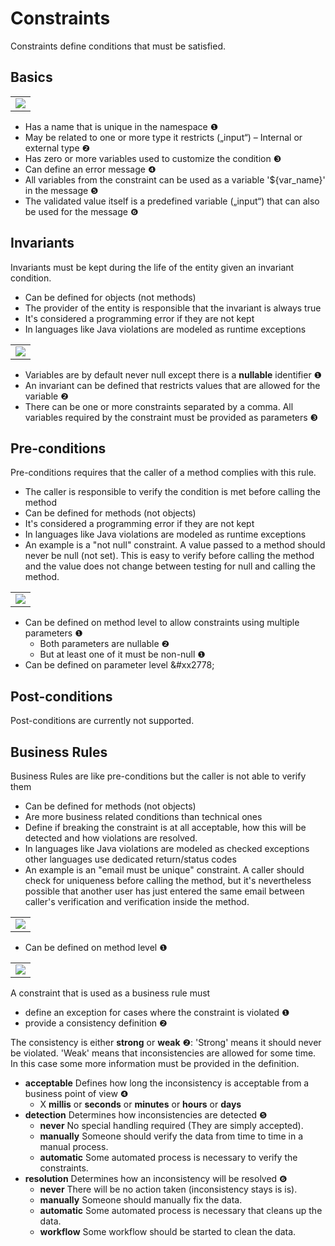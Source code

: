 # Constraints
Constraints define conditions that must be satisfied.

## Basics

<table><tr><td><img src="https://cdn.rawgit.com/fuinorg/org.fuin.dsl.ddd/67ec011/doc/dsl/constraints-simple.ddd.svg"></td></tr></table>

* Has a name that is unique in the namespace &#x2776;
* May be related to one or more type it restricts („input“) – Internal or external type &#x2777;
* Has zero or more variables used to customize the condition &#x2778;
* Can define an error message &#x2779;
* All variables from the constraint can be used as a variable '${var_name}' in the message &#x277A;  
* The validated value itself is a predefined variable („input“) that can also be used for the message &#x277B;

## Invariants
Invariants must be kept during the life of the entity given an invariant condition.

* Can be defined for objects (not methods)
* The provider of the entity is responsible that the invariant is always true
* It's considered a programming error if they are not kept
* In languages like Java violations are modeled as runtime exceptions

<table><tr><td><img src="https://cdn.rawgit.com/fuinorg/org.fuin.dsl.ddd/1772046/doc/dsl/constraints-invariants.ddd.svg"></td></tr></table>

* Variables are by default never null except there is a **nullable** identifier &#x2776;
* An invariant can be defined that restricts values that are allowed for the variable &#x2777;
* There can be one or more constraints separated by a comma. All variables required by the constraint must be provided as parameters &#x2778;

## Pre-conditions
Pre-conditions requires that the caller of a method complies with this rule. 

* The caller is responsible to verify the condition is met before calling the method
* Can be defined for methods (not objects)
* It's considered a programming error if they are not kept  
* In languages like Java violations are modeled as runtime exceptions
* An example is a "not null" constraint. A value passed to a method should never be null (not set). This is easy to verify before calling the method and the value does not change between testing for null and calling the method.  

<table><tr><td><img src="https://cdn.rawgit.com/fuinorg/org.fuin.dsl.ddd/607f5f6/doc/dsl/constraints-preconditions.ddd.svg"></td></tr></table>

* Can be defined on method level to allow constraints using multiple parameters &#x2776;
  * Both parameters are nullable &#x2777;
  * But at least one of it must be non-null &#x2776;
* Can be defined on parameter level &#xx2778; 

## Post-conditions
Post-conditions are currently not supported.

## Business Rules
Business Rules are like pre-conditions but the caller is not able to verify them
* Can be defined for methods (not objects)
* Are more business related conditions than technical ones
* Define if breaking the constraint is at all acceptable, how this will be detected and how violations are resolved.
* In languages like Java violations are modeled as checked exceptions other languages use dedicated return/status codes  
* An example is an "email must be unique" constraint. A caller should check for uniqueness before calling the method, but it's nevertheless possible that another user has just entered the same email between caller's verification and verification inside the method. 

<table><tr><td><img src="https://cdn.rawgit.com/fuinorg/org.fuin.dsl.ddd/0dc2316/doc/dsl/constraints-business-rules.ddd.svg"></td></tr></table>

* Can be defined on method level &#x2776;

<table><tr><td><img src="https://cdn.rawgit.com/fuinorg/org.fuin.dsl.ddd/1c50323/doc/dsl/constraints-business-rule.ddd.svg"></td></tr></table>

A constraint that is used as a business rule must 
* define an exception for cases where the constraint is violated &#x2776;
* provide a consistency definition  &#x2777;

The consistency is either **strong** or **weak** &#x2777;: 'Strong' means it should never be violated. 'Weak' means that inconsistencies are allowed for some time. In this case some more information must be provided in the definition.
* **acceptable** Defines how long the inconsistency is acceptable from a business point of view &#x2779;
  * X **millis** or **seconds** or **minutes** or **hours** or **days**
* **detection** Determines how inconsistencies are detected &#x277A;
  * **never** No special handling required (They are simply accepted). 
  * **manually** Someone should verify the data from time to time in a manual process.
  * **automatic** Some automated process is necessary to verify the constraints.
* **resolution** Determines how an inconsistency will be resolved &#x277B;
  * **never** There will be no action taken (inconsistency stays is is). 
  * **manually** Someone should manually fix the data.
  * **automatic** Some automated process is necessary that cleans up the data. 
  * **workflow** Some workflow should be started to clean the data.
